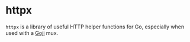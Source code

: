 # httpx

`httpx` is a library of useful HTTP helper functions for Go, especially when
used with a [Goji](https://goji.io) mux.

